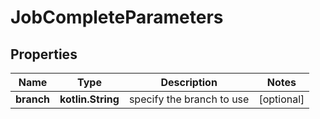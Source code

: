 
# JobCompleteParameters

## Properties
Name | Type | Description | Notes
------------ | ------------- | ------------- | -------------
**branch** | **kotlin.String** | specify the branch to use |  [optional]



